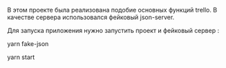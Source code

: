 В этом проекте была реализована подобие основных функций  trello. В качестве сервера использовался фейковый json-server.

Для запуска приложения нужно запустить проект и фейковый сервер :

yarn fake-json 

yarn start





